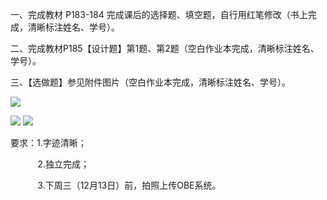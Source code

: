 一、完成教材 P183-184 完成课后的选择题、填空题，自行用红笔修改（书上完成，清晰标注姓名、学号）。

  

二、完成教材P185【设计题】第1题、第2题（空白作业本完成，清晰标注姓名、学号）。

  

三、【选做题】参见附件图片（空白作业本完成，清晰标注姓名、学号）。

   ![](https://pan.lmio.xyz/mio/pic/2ea3d485c4cd22b96ce3f5caadb64545.png)

   ![](https://pan.lmio.xyz/mio/pic/2ea3d485c4cd22b96ce3f5caadb64545.png)
   ![](https://pan.lmio.xyz/mio/pic/2ea3d485c4cd22b96ce3f5caadb64545.png)

要求：1.字迹清晰；

           2.独立完成；

           3.下周三（12月13日）前，拍照上传OBE系统。